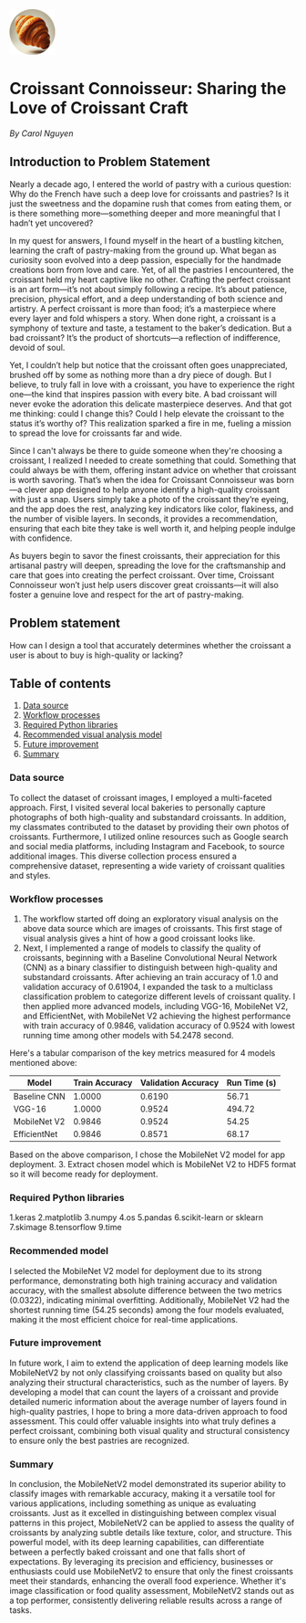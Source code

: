 ![croissant icon](photos/imageedit_1_5470181020%20(1).png)
# Croissant Connoisseur: Sharing the Love of Croissant Craft

_By Carol Nguyen_

## Introduction to Problem Statement
 
Nearly a decade ago, I entered the world of pastry with a curious question: Why do the French have such a deep love for croissants and pastries? Is it just the sweetness and the dopamine rush that comes from eating them, or is there something more—something deeper and more meaningful that I hadn’t yet uncovered?

In my quest for answers, I found myself in the heart of a bustling kitchen, learning the craft of pastry-making from the ground up. What began as curiosity soon evolved into a deep passion, especially for the handmade creations born from love and care. Yet, of all the pastries I encountered, the croissant held my heart captive like no other. Crafting the perfect croissant is an art form—it’s not about simply following a recipe. It’s about patience, precision, physical effort, and a deep understanding of both science and artistry. A perfect croissant is more than food; it’s a masterpiece where every layer and fold whispers a story. When done right, a croissant is a symphony of texture and taste, a testament to the baker’s dedication. But a bad croissant? It’s the product of shortcuts—a reflection of indifference, devoid of soul.

Yet, I couldn’t help but notice that the croissant often goes unappreciated, brushed off by some as nothing more than a dry piece of dough. But I believe, to truly fall in love with a croissant, you have to experience the right one—the kind that inspires passion with every bite. A bad croissant will never evoke the adoration this delicate masterpiece deserves. And that got me thinking: could I change this? Could I help elevate the croissant to the status it’s worthy of? This realization sparked a fire in me, fueling a mission to spread the love for croissants far and wide.
 
Since I can't always be there to guide someone when they're choosing a croissant, I realized I needed to create something that could. Something that could always be with them, offering instant advice on whether that croissant is worth savoring. That’s when the idea for Croissant Connoisseur was born—a clever app designed to help anyone identify a high-quality croissant with just a snap. Users simply take a photo of the croissant they’re eyeing, and the app does the rest, analyzing key indicators like color, flakiness, and the number of visible layers. In seconds, it provides a recommendation, ensuring that each bite they take is well worth it, and helping people indulge with confidence.

As buyers begin to savor the finest croissants, their appreciation for this artisanal pastry will deepen, spreading the love for the craftsmanship and care that goes into creating the perfect croissant. Over time, Croissant Connoisseur won’t just help users discover great croissants—it will also foster a genuine love and respect for the art of pastry-making.


## Problem statement

How can I design a tool that accurately determines whether the croissant a user is about to buy is high-quality or lacking?

## Table of contents

1. [Data source](#Data-source)
2. [Workflow processes](#Workflow-processes)
3. [Required Python libraries](#Required-Python-libraries)
4. [Recommended visual analysis model](#Recommended-model)
5. [Future improvement](#Future-improvement)
6. [Summary](#Summary)

### Data source
To collect the dataset of croissant images, I employed a multi-faceted approach. First, I visited several local bakeries to personally capture photographs of both high-quality and substandard croissants. In addition, my classmates contributed to the dataset by providing their own photos of croissants. Furthermore, I utilized online resources such as Google search and social media platforms, including Instagram and Facebook, to source additional images. This diverse collection process ensured a comprehensive dataset, representing a wide variety of croissant qualities and styles.

### Workflow processes
1. The workflow started off doing an exploratory visual analysis on the above data source which are images of croissants. This first stage of visual analysis gives a hint of how a good croissant looks like.
2. Next, I implemented a range of models to classify the quality of croissants, beginning with a Baseline Convolutional Neural Network (CNN) as a binary classifier to distinguish between high-quality and substandard croissants. After achieving an train accuracy of 1.0 and validation accuracy of 0.61904, I expanded the task to a multiclass classification problem to categorize different levels of croissant quality. I then applied more advanced models, including VGG-16, MobileNet V2, and EfficientNet, with MobileNet V2 achieving the highest performance with train accuracy of 0.9846, validation accuracy of 0.9524 with lowest running time among other models with 54.2478 second.

Here's a tabular comparison of the key metrics measured for 4 models mentioned above:

| Model                     | Train Accuracy	 | Validation Accuracy	  | Run Time (s) |
|---------------------------|-----------------|-----------------------|--------------|
| Baseline CNN              | 1.0000          | 0.6190                | 56.71        | 
| VGG-16                    | 1.0000          | 0.9524                | 494.72       | 
| MobileNet V2              | 0.9846          | 0.9524                | 54.25        | 
| EfficientNet              | 0.9846          | 0.8571                | 68.17        | 

Based on the above comparison, I chose the MobileNet V2 model for app deployment.
3. Extract chosen model which is MobileNet V2 to HDF5 format so it will become ready for deployment.

### Required Python libraries
1.keras
2.matplotlib
3.numpy
4.os
5.pandas
6.scikit-learn or sklearn
7.skimage
8.tensorflow
9.time

### Recommended model
I selected the MobileNet V2 model for deployment due to its strong performance, demonstrating both high training accuracy and validation accuracy, with the smallest absolute difference between the two metrics (0.0322), indicating minimal overfitting. Additionally, MobileNet V2 had the shortest running time (54.25 seconds) among the four models evaluated, making it the most efficient choice for real-time applications.

### Future improvement
In future work, I aim to extend the application of deep learning models like MobileNetV2 by not only classifying croissants based on quality but also analyzing their structural characteristics, such as the number of layers. By developing a model that can count the layers of a croissant and provide detailed numeric information about the average number of layers found in high-quality pastries, I hope to bring a more data-driven approach to food assessment. This could offer valuable insights into what truly defines a perfect croissant, combining both visual quality and structural consistency to ensure only the best pastries are recognized.

### Summary
In conclusion, the MobileNetV2 model demonstrated its superior ability to classify images with remarkable accuracy, making it a versatile tool for various applications, including something as unique as evaluating croissants. Just as it excelled in distinguishing between complex visual patterns in this project, MobileNetV2 can be applied to assess the quality of croissants by analyzing subtle details like texture, color, and structure. This powerful model, with its deep learning capabilities, can differentiate between a perfectly baked croissant and one that falls short of expectations. By leveraging its precision and efficiency, businesses or enthusiasts could use MobileNetV2 to ensure that only the finest croissants meet their standards, enhancing the overall food experience. Whether it's image classification or food quality assessment, MobileNetV2 stands out as a top performer, consistently delivering reliable results across a range of tasks.



